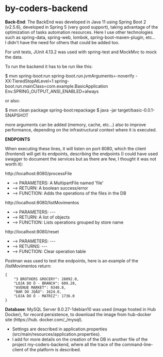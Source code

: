 # by-coders-backend

**Back-End**: The BackEnd was developed in Java 11 using Spring Boot 2 (v2.5.6), developed in Spring 5 (very good support), taking advantage of the optimization of tasks automation resources.
Here I use other technologies such as spring-data, spring-web, lombok, spring-boot-maven-plugin, etc... I didn't have the need for others that could be added too.

For unit tests, JUnit 4.13.2 was used with spring-test and MockMvc to mock the data.

To run the backend it has to be run like this:

$   mvn spring-boot:run spring-boot.run.jvmArguments=-noverify -XX:TieredStopAtLevel=1 spring-boot.run.mainClass=com.example.BasicApplication Env.SPRING_OUTPUT_ANSI_ENABLED=always

or also:

$  mvn clean package spring-boot:repackage
$  java -jar target/basic-0.0.1-SNAPSHOT

more arguments can be added (memory, cache, etc...) also to improve performance, depending on the infrastructural context where it is executed.

**ENDPOINTS**

When executing these lines, it will listen on port 8080, which the client (frontend) will get its endpoints, describing the endpoints (I could have used swagger to document the services but as there are few, I thought it was not worth it):

http://localhost:8080/processFile

* --> PARAMETERS: A MultipartFile named 'file'
* --> RETURN: A boolean success/error
* --> FUNCTION: Adds the operations of the files in the DB

http://localhost:8080/listMovimentos

* --> PARAMETERS: ---
* --> RETURN: A list of objects
* --> FUNCTION: Lists operations grouped by store name

http://localhost:8080/reset

* --> PARAMETERS: ---
* --> RETURNS: ---
* --> FUNCTION: Clear operation table

Postman was used to test the endpoints, here is an example of the /listMovimentos return:
```
{
    "3 BROTHERS GROCERY": 28092.0,
    "LOJA DO Ó - BRANCH": 609.28,
    "AVENUE MARKET": 9340.8,
    "BAR DO JOÃO": 1624.0,
    "LOJA DO Ó - MATRIZ": 1736.0
}
```

**Database**: MySQL Server 8.0.27-1debian10 was used (image hosted in Hub Docker), for record persistence, to download the image from hub-docker site (https://hub. docker.com/_/mysql).

* Settings are described in application.properties (src/main/resources/application.properties).
* I add for more details on the creation of the DB in another file of the project my-coders-backend, where all the trace of the command-line-client of the platform is described.
